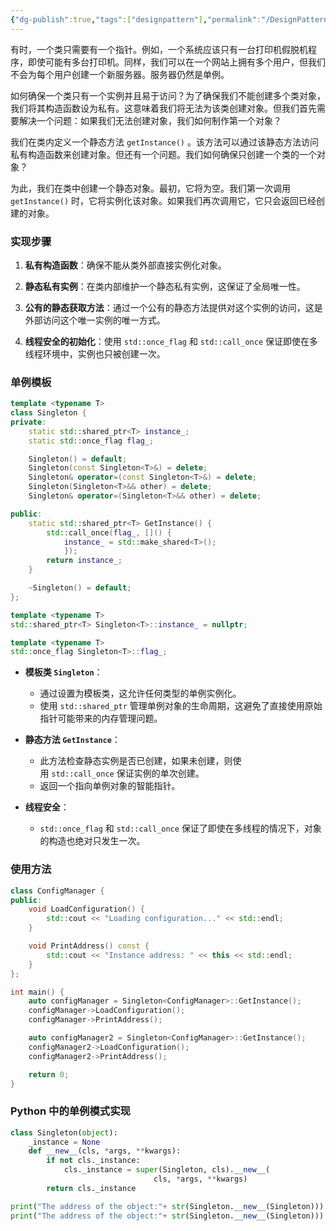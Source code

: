 ```yaml
---
{"dg-publish":true,"tags":["designpattern"],"permalink":"/DesignPattern/单例模式/","dgPassFrontmatter":true}
---
```


有时，一个类只需要有一个指针。例如，一个系统应该只有一台打印机假脱机程序，即使可能有多台打印机。同样，我们可以在一个网站上拥有多个用户，但我们不会为每个用户创建一个新服务器。服务器仍然是单例。

如何确保一个类只有一个实例并且易于访问？为了确保我们不能创建多个类对象，我们将其构造函数设为私有。这意味着我们将无法为该类创建对象。但我们首先需要解决一个问题：如果我们无法创建对象，我们如何制作第一个对象？

我们在类内定义一个静态方法 `getInstance()` 。该方法可以通过该静态方法访问私有构造函数来创建对象。但还有一个问题。我们如何确保只创建一个类的一个对象？

为此，我们在类中创建一个静态对象。最初，它将为空。我们第一次调用 `getInstance()` 时，它将实例化该对象。如果我们再次调用它，它只会返回已经创建的对象。

### 实现步骤

1. **私有构造函数**：确保不能从类外部直接实例化对象。
   
2. **静态私有实例**：在类内部维护一个静态私有实例，这保证了全局唯一性。
   
3. **公有的静态获取方法**：通过一个公有的静态方法提供对这个实例的访问，这是外部访问这个唯一实例的唯一方式。
   
4. **线程安全的初始化**：使用 `std::once_flag` 和 `std::call_once` 保证即使在多线程环境中，实例也只被创建一次。
### 单例模板

```cpp
template <typename T>
class Singleton {
private:
    static std::shared_ptr<T> instance_;
    static std::once_flag flag_;

    Singleton() = default;
    Singleton(const Singleton<T>&) = delete;
    Singleton& operator=(const Singleton<T>&) = delete;
    Singleton(Singleton<T>&& other) = delete;
    Singleton& operator=(Singleton<T>&& other) = delete;

public:
    static std::shared_ptr<T> GetInstance() {
        std::call_once(flag_, []() {
            instance_ = std::make_shared<T>();
            });
        return instance_;
    }

    ~Singleton() = default;
};

template <typename T>
std::shared_ptr<T> Singleton<T>::instance_ = nullptr;

template <typename T>
std::once_flag Singleton<T>::flag_;
```

- **模板类 `Singleton`**：
    
    - 通过设置为模板类，这允许任何类型的单例实例化。
    - 使用 `std::shared_ptr` 管理单例对象的生命周期，这避免了直接使用原始指针可能带来的内存管理问题。
      
- **静态方法 `GetInstance`**：
    
    - 此方法检查静态实例是否已创建，如果未创建，则使用 `std::call_once` 保证实例的单次创建。
    - 返回一个指向单例对象的智能指针。
      
- **线程安全**：
    
    - `std::once_flag` 和 `std::call_once` 保证了即使在多线程的情况下，对象的构造也绝对只发生一次。
### 使用方法

```cpp
class ConfigManager {
public:
    void LoadConfiguration() {
        std::cout << "Loading configuration..." << std::endl;
    }

    void PrintAddress() const {
        std::cout << "Instance address: " << this << std::endl;
    }
};

int main() {
    auto configManager = Singleton<ConfigManager>::GetInstance();
    configManager->LoadConfiguration();
    configManager->PrintAddress();

    auto configManager2 = Singleton<ConfigManager>::GetInstance();
    configManager2->LoadConfiguration();
    configManager2->PrintAddress();

    return 0;
}
```

### Python 中的单例模式实现

```python
class Singleton(object):
    _instance = None
    def __new__(cls, *args, **kwargs):
        if not cls._instance:
            cls._instance = super(Singleton, cls).__new__(
                                cls, *args, **kwargs)
        return cls._instance

print("The address of the object:"+ str(Singleton.__new__(Singleton)))
print("The address of the object:"+ str(Singleton.__new__(Singleton)))
```